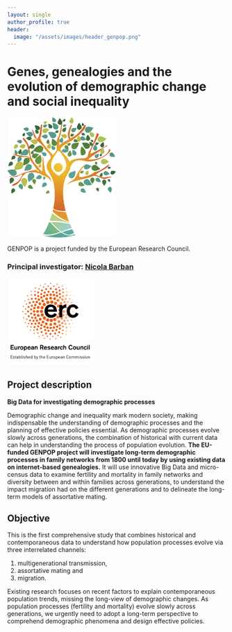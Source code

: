 ```yaml
---
layout: single
author_profile: true
header:
  image: "/assets/images/header_genpop.png"
---
```


 # Genes, genealogies and the evolution of demographic change and social inequality

 <img src="assets/images/logo_genpop.png" width="250" class="center">


GENPOP is a project funded by the European Research Council.
### Principal investigator: [Nicola Barban](www.nicolabarban.com)
<img src="assets/images/LOGO_ERC.png" width="200" class="center">


## Project description

**Big Data for investigating demographic processes**

Demographic change and inequality mark modern society, making indispensable the understanding of demographic processes and the planning of effective policies essential. As demographic processes evolve slowly across generations, the combination of historical with current data can help in understanding the process of population evolution. **The EU-funded GENPOP project will investigate long-term demographic processes in family networks from 1800 until today by using existing data on internet-based genealogies.** It will use innovative Big Data and micro-census data to examine fertility and mortality in family networks and diversity between and within families across generations, to understand the impact migration had on the different generations and to delineate the long-term models of assortative mating.

## Objective

This is the first comprehensive study that combines historical and contemporaneous data to understand how population processes evolve via three interrelated channels:
1. multigenerational transmission,
2. assortative mating and
3. migration.

Existing research focuses on recent factors to explain contemporaneous population trends, missing the long-view of demographic changes. As population processes (fertility and mortality) evolve slowly across generations, we urgently need to adopt a long-term perspective to comprehend demographic phenomena and design effective policies.
